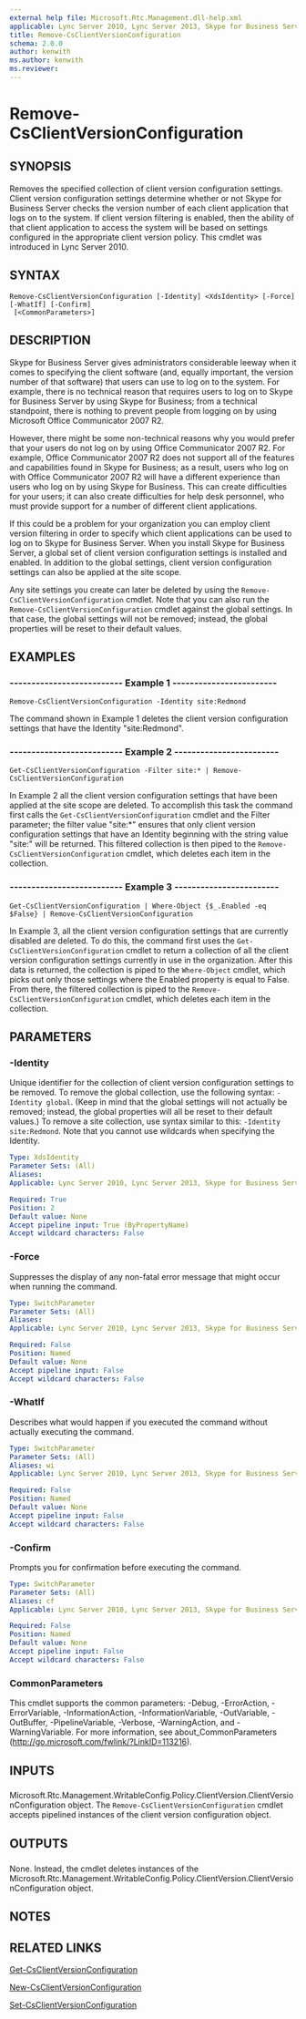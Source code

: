 ```yaml
---
external help file: Microsoft.Rtc.Management.dll-help.xml
applicable: Lync Server 2010, Lync Server 2013, Skype for Business Server 2015, Skype for Business Server 2019
title: Remove-CsClientVersionConfiguration
schema: 2.0.0
author: kenwith
ms.author: kenwith
ms.reviewer:
---
```


# Remove-CsClientVersionConfiguration

## SYNOPSIS
Removes the specified collection of client version configuration settings.
Client version configuration settings determine whether or not Skype for Business Server checks the version number of each client application that logs on to the system.
If client version filtering is enabled, then the ability of that client application to access the system will be based on settings configured in the appropriate client version policy.
This cmdlet was introduced in Lync Server 2010.


## SYNTAX

```
Remove-CsClientVersionConfiguration [-Identity] <XdsIdentity> [-Force] [-WhatIf] [-Confirm]
 [<CommonParameters>]
```

## DESCRIPTION
Skype for Business Server gives administrators considerable leeway when it comes to specifying the client software (and, equally important, the version number of that software) that users can use to log on to the system.
For example, there is no technical reason that requires users to log on to Skype for Business Server by using Skype for Business; from a technical standpoint, there is nothing to prevent people from logging on by using Microsoft Office Communicator 2007 R2.

However, there might be some non-technical reasons why you would prefer that your users do not log on by using Office Communicator 2007 R2.
For example, Office Communicator 2007 R2 does not support all of the features and capabilities found in Skype for Business; as a result, users who log on with Office Communicator 2007 R2 will have a different experience than users who log on by using Skype for Business.
This can create difficulties for your users; it can also create difficulties for help desk personnel, who must provide support for a number of different client applications.

If this could be a problem for your organization you can employ client version filtering in order to specify which client applications can be used to log on to Skype for Business Server.
When you install Skype for Business Server, a global set of client version configuration settings is installed and enabled.
In addition to the global settings, client version configuration settings can also be applied at the site scope.

Any site settings you create can later be deleted by using the `Remove-CsClientVersionConfiguration` cmdlet.
Note that you can also run the `Remove-CsClientVersionConfiguration` cmdlet against the global settings.
In that case, the global settings will not be removed; instead, the global properties will be reset to their default values.


## EXAMPLES

### -------------------------- Example 1 ------------------------
```
Remove-CsClientVersionConfiguration -Identity site:Redmond
```

The command shown in Example 1 deletes the client version configuration settings that have the Identity "site:Redmond".


### -------------------------- Example 2 ------------------------
```
Get-CsClientVersionConfiguration -Filter site:* | Remove-CsClientVersionConfiguration
```

In Example 2 all the client version configuration settings that have been applied at the site scope are deleted.
To accomplish this task the command first calls the `Get-CsClientVersionConfiguration` cmdlet and the Filter parameter; the filter value "site:*" ensures that only client version configuration settings that have an Identity beginning with the string value "site:" will be returned.
This filtered collection is then piped to the `Remove-CsClientVersionConfiguration` cmdlet, which deletes each item in the collection.


### -------------------------- Example 3 ------------------------
```
Get-CsClientVersionConfiguration | Where-Object {$_.Enabled -eq $False} | Remove-CsClientVersionConfiguration
```

In Example 3, all the client version configuration settings that are currently disabled are deleted.
To do this, the command first uses the `Get-CsClientVersionConfiguration` cmdlet to return a collection of all the client version configuration settings currently in use in the organization.
After this data is returned, the collection is piped to the `Where-Object` cmdlet, which picks out only those settings where the Enabled property is equal to False.
From there, the filtered collection is piped to the `Remove-CsClientVersionConfiguration` cmdlet, which deletes each item in the collection.


## PARAMETERS

### -Identity
Unique identifier for the collection of client version configuration settings to be removed.
To remove the global collection, use the following syntax: `-Identity global`.
(Keep in mind that the global settings will not actually be removed; instead, the global properties will all be reset to their default values.) To remove a site collection, use syntax similar to this: `-Identity site:Redmond`.
Note that you cannot use wildcards when specifying the Identity.

```yaml
Type: XdsIdentity
Parameter Sets: (All)
Aliases: 
Applicable: Lync Server 2010, Lync Server 2013, Skype for Business Server 2015, Skype for Business Server 2019

Required: True
Position: 2
Default value: None
Accept pipeline input: True (ByPropertyName)
Accept wildcard characters: False
```

### -Force
Suppresses the display of any non-fatal error message that might occur when running the command.

```yaml
Type: SwitchParameter
Parameter Sets: (All)
Aliases: 
Applicable: Lync Server 2010, Lync Server 2013, Skype for Business Server 2015, Skype for Business Server 2019

Required: False
Position: Named
Default value: None
Accept pipeline input: False
Accept wildcard characters: False
```

### -WhatIf
Describes what would happen if you executed the command without actually executing the command.

```yaml
Type: SwitchParameter
Parameter Sets: (All)
Aliases: wi
Applicable: Lync Server 2010, Lync Server 2013, Skype for Business Server 2015, Skype for Business Server 2019

Required: False
Position: Named
Default value: None
Accept pipeline input: False
Accept wildcard characters: False
```

### -Confirm
Prompts you for confirmation before executing the command.

```yaml
Type: SwitchParameter
Parameter Sets: (All)
Aliases: cf
Applicable: Lync Server 2010, Lync Server 2013, Skype for Business Server 2015, Skype for Business Server 2019

Required: False
Position: Named
Default value: None
Accept pipeline input: False
Accept wildcard characters: False
```

### CommonParameters
This cmdlet supports the common parameters: -Debug, -ErrorAction, -ErrorVariable, -InformationAction, -InformationVariable, -OutVariable, -OutBuffer, -PipelineVariable, -Verbose, -WarningAction, and -WarningVariable. For more information, see about_CommonParameters (http://go.microsoft.com/fwlink/?LinkID=113216).

## INPUTS

###  
Microsoft.Rtc.Management.WritableConfig.Policy.ClientVersion.ClientVersionConfiguration object.
The `Remove-CsClientVersionConfiguration` cmdlet accepts pipelined instances of the client version configuration object.

## OUTPUTS

###  
None.
Instead, the cmdlet deletes instances of the Microsoft.Rtc.Management.WritableConfig.Policy.ClientVersion.ClientVersionConfiguration object.

## NOTES

## RELATED LINKS

[Get-CsClientVersionConfiguration](Get-CsClientVersionConfiguration.md)

[New-CsClientVersionConfiguration](New-CsClientVersionConfiguration.md)

[Set-CsClientVersionConfiguration](Set-CsClientVersionConfiguration.md)

